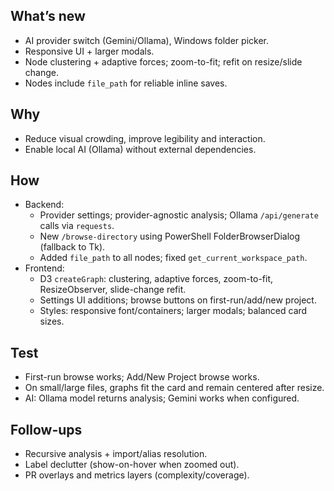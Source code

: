 ## What’s new
- AI provider switch (Gemini/Ollama), Windows folder picker.
- Responsive UI + larger modals.
- Node clustering + adaptive forces; zoom-to-fit; refit on resize/slide change.
- Nodes include `file_path` for reliable inline saves.

## Why
- Reduce visual crowding, improve legibility and interaction.
- Enable local AI (Ollama) without external dependencies.

## How
- Backend:
  - Provider settings; provider-agnostic analysis; Ollama `/api/generate` calls via `requests`.
  - New `/browse-directory` using PowerShell FolderBrowserDialog (fallback to Tk).
  - Added `file_path` to all nodes; fixed `get_current_workspace_path`.
- Frontend:
  - D3 `createGraph`: clustering, adaptive forces, zoom-to-fit, ResizeObserver, slide-change refit.
  - Settings UI additions; browse buttons on first-run/add/new project.
  - Styles: responsive font/containers; larger modals; balanced card sizes.

## Test
- First-run browse works; Add/New Project browse works.
- On small/large files, graphs fit the card and remain centered after resize.
- AI: Ollama model returns analysis; Gemini works when configured.

## Follow-ups
- Recursive analysis + import/alias resolution.
- Label declutter (show-on-hover when zoomed out).
- PR overlays and metrics layers (complexity/coverage).
